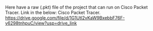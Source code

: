 Here have a raw (.pkt) file of the project that can run on Cisco Packet Tracer.
Link in the below: Cisco Packet Tracer.
https://drive.google.com/file/d/1G1Utl2vKaW9BxebbF76F-v6298tnhpuC/view?usp=drive_link
